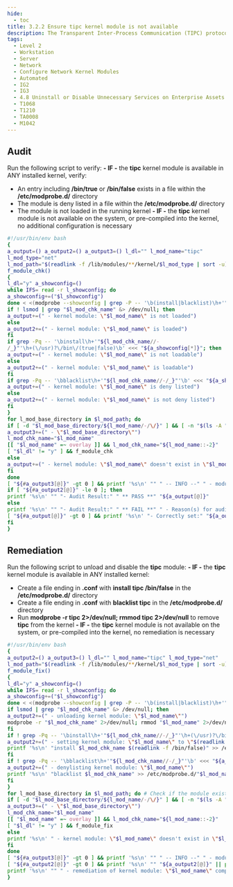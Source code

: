 ```yaml
---
hide:
  - toc
title: 3.2.2 Ensure tipc kernel module is not available
description: The Transparent Inter-Process Communication (TIPC) protocol is designed to provide communication between cluster nodes.
tags:
  - Level 2
  - Workstation
  - Server
  - Network
  - Configure Network Kernel Modules
  - Automated
  - IG2
  - IG3
  - 4.8 Uninstall or Disable Unnecessary Services on Enterprise Assets and Software
  - T1068
  - T1210
  - TA0008
  - M1042
---
```


## Audit
Run the following script to verify:
**- IF -** the **tipc** kernel module is available in ANY installed kernel, verify:
- An entry including **/bin/true** or **/bin/false** exists in a file within the **/etc/modprobe.d/** directory
- The module is deny listed in a file within the **/etc/modprobe.d/** directory
- The module is not loaded in the running kernel
**- IF -** the **tipc** kernel module is not available on the system, or pre-compiled into the kernel, no additional configuration is necessary

```bash linenums="1"
#!/usr/bin/env bash
{
a_output=() a_output2=() a_output3=() l_dl="" l_mod_name="tipc"
l_mod_type="net"
l_mod_path="$(readlink -f /lib/modules/**/kernel/$l_mod_type | sort -u)"
f_module_chk()
{
l_dl="y" a_showconfig=()
while IFS= read -r l_showconfig; do
a_showconfig+=("$l_showconfig")
done < <(modprobe --showconfig | grep -P -- '\b(install|blacklist)\h+'"${l_mod_chk_name//-/_}"'\b')
if ! lsmod | grep "$l_mod_chk_name" &> /dev/null; then
a_output+=(" - kernel module: \"$l_mod_name\" is not loaded")
else
a_output2+=(" - kernel module: \"$l_mod_name\" is loaded")
fi
if grep -Pq -- '\binstall\h+'"${l_mod_chk_name//-
/_}"'\h+(\/usr)?\/bin\/(true|false)\b' <<< "${a_showconfig[*]}"; then
a_output+=(" - kernel module: \"$l_mod_name\" is not loadable")
else
a_output2+=(" - kernel module: \"$l_mod_name\" is loadable")
fi
if grep -Pq -- '\bblacklist\h+'"${l_mod_chk_name//-/_}"'\b' <<< "${a_showconfig[*]}"; then
a_output+=(" - kernel module: \"$l_mod_name\" is deny listed")
else
a_output2+=(" - kernel module: \"$l_mod_name\" is not deny listed")
fi
}
for l_mod_base_directory in $l_mod_path; do
if [ -d "$l_mod_base_directory/${l_mod_name/-/\/}" ] && [ -n "$(ls -A "$l_mod_base_directory/${l_mod_name/-/\/}")" ]; then
a_output3+=(" - \"$l_mod_base_directory\"")
l_mod_chk_name="$l_mod_name"
[[ "$l_mod_name" =~ overlay ]] && l_mod_chk_name="${l_mod_name::-2}"
[ "$l_dl" != "y" ] && f_module_chk
else
a_output+=(" - kernel module: \"$l_mod_name\" doesn't exist in \"$l_mod_base_directory\"")
fi
done
[ "${#a_output3[@]}" -gt 0 ] && printf '%s\n' "" " -- INFO --" " - module: \"$l_mod_name\" exists in:" "${a_output3[@]}"
if [ "${#a_output2[@]}" -le 0 ]; then
printf '%s\n' "" "- Audit Result:" " ** PASS **" "${a_output[@]}"
else
printf '%s\n' "" "- Audit Result:" " ** FAIL **" " - Reason(s) for audit failure:" "${a_output2[@]}"
[ "${#a_output[@]}" -gt 0 ] && printf '%s\n' "- Correctly set:" "${a_output[@]}"
fi
}
```

## Remediation
Run the following script to unload and disable the **tipc** module:
**- IF -** the **tipc** kernel module is available in ANY installed kernel:
- Create a file ending in **.conf** with **install tipc /bin/false** in the **/etc/modprobe.d/** directory
- Create a file ending in **.conf** with **blacklist tipc** in the **/etc/modprobe.d/** directory
- Run **modprobe -r tipc 2>/dev/null; rmmod tipc 2>/dev/null** to remove **tipc** from the kernel
**- IF -** the **tipc** kernel module is not available on the system, or pre-compiled into the kernel, no remediation is necessary

```bash linenums="1"
#!/usr/bin/env bash
{
a_output2=() a_output3=() l_dl="" l_mod_name="tipc" l_mod_type="net"
l_mod_path="$(readlink -f /lib/modules/**/kernel/$l_mod_type | sort -u)"
f_module_fix()
{
l_dl="y" a_showconfig=()
while IFS= read -r l_showconfig; do
a_showconfig+=("$l_showconfig")
done < <(modprobe --showconfig | grep -P -- '\b(install|blacklist)\h+'"${l_mod_chk_name//-/_}"'\b')
if lsmod | grep "$l_mod_chk_name" &> /dev/null; then
a_output2+=(" - unloading kernel module: \"$l_mod_name\"")
modprobe -r "$l_mod_chk_name" 2>/dev/null; rmmod "$l_mod_name" 2>/dev/null
fi
if ! grep -Pq -- '\binstall\h+'"${l_mod_chk_name//-/_}"'\h+(\/usr)?\/bin\/(true|false)\b' <<< "${a_showconfig[*]}"; then
a_output2+=(" - setting kernel module: \"$l_mod_name\" to \"$(readlink -f /bin/false)\"")
printf '%s\n' "install $l_mod_chk_name $(readlink -f /bin/false)" >> /etc/modprobe.d/"$l_mod_name".conf
fi
if ! grep -Pq -- '\bblacklist\h+'"${l_mod_chk_name//-/_}"'\b' <<< "${a_showconfig[*]}"; then
a_output2+=(" - denylisting kernel module: \"$l_mod_name\"")
printf '%s\n' "blacklist $l_mod_chk_name" >> /etc/modprobe.d/"$l_mod_name".conf
fi
}
for l_mod_base_directory in $l_mod_path; do # Check if the module exists on the system
if [ -d "$l_mod_base_directory/${l_mod_name/-/\/}" ] && [ -n "$(ls -A "$l_mod_base_directory/${l_mod_name/-/\/}")" ]; then
a_output3+=(" - \"$l_mod_base_directory\"")
l_mod_chk_name="$l_mod_name"
[[ "$l_mod_name" =~ overlay ]] && l_mod_chk_name="${l_mod_name::-2}"
[ "$l_dl" != "y" ] && f_module_fix
else
printf '%s\n' " - kernel module: \"$l_mod_name\" doesn't exist in \"$l_mod_base_directory\""
fi
done
[ "${#a_output3[@]}" -gt 0 ] && printf '%s\n' "" " -- INFO --" " - module: \"$l_mod_name\" exists in:" "${a_output3[@]}"
[ "${#a_output2[@]}" -gt 0 ] && printf '%s\n' "" "${a_output2[@]}" || printf '%s\n' "" " - No changes needed"
printf '%s\n' "" " - remediation of kernel module: \"$l_mod_name\" complete" ""
}
```
